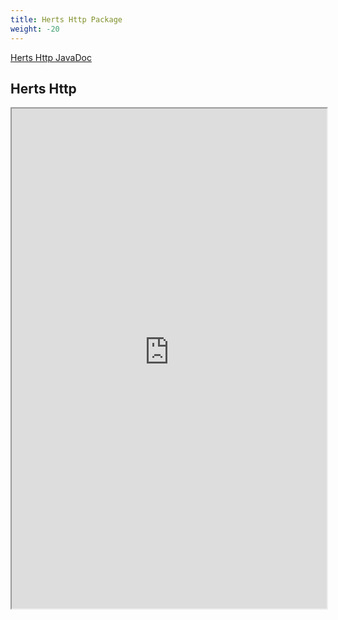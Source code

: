 ```yaml
---
title: Herts Http Package 
weight: -20
---
```


[Herts Http JavaDoc](https://http-javadoc.hertsstack.org)

## Herts Http 

<iframe class= "frame_center"
        style="width:100%; height:800px"
        src="https://http-javadoc.hertsstack.org">
</iframe>

